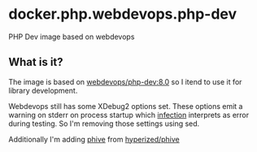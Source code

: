 # docker.php.webdevops.php-dev
PHP Dev image based on webdevops

## What is it?

The image is based on [webdevops/php-dev:8.0](https://hub.docker.com/r/webdevops/php-dev) so I itend to use it for library development.

Webdevops still has some XDebug2 options set. These options emit a warning on stderr on process startup which [infection](https://infection.github.io/) interprets as error during testing.
So I'm removing those settings using sed.

Additionally I'm adding [phive](https://phar.io) from [hyperized/phive](https://hub.docker.com/r/hyperized/phive)
